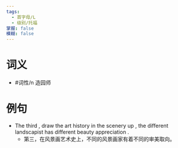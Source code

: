 ```yaml
---
tags:
  - 首字母/L
  - 级别/托福
掌握: false
模糊: false
---
```

# 词义
- #词性/n  造园师
# 例句
- The third , draw the art history in the scenery up , the different landscapist has different beauty appreciation .
	- 第三，在风景画艺术史上，不同的风景画家有着不同的审美取向。
